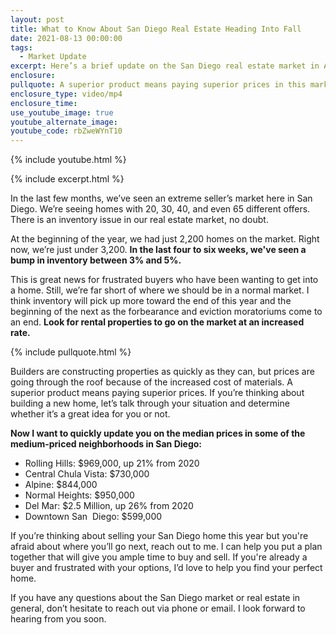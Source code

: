 ```yaml
---
layout: post
title: What to Know About San Diego Real Estate Heading Into Fall
date: 2021-08-13 00:00:00
tags:
  - Market Update
excerpt: Here’s a brief update on the San Diego real estate market in August 2021.
enclosure:
pullquote: A superior product means paying superior prices in this market.
enclosure_type: video/mp4
enclosure_time:
use_youtube_image: true
youtube_alternate_image:
youtube_code: rbZweWYnT10
---
```

{% include youtube.html %}

{% include excerpt.html %}

In the last few months, we’ve seen an extreme seller’s market here in San Diego. We’re seeing homes with 20, 30, 40, and even 65 different offers. There is an inventory issue in our real estate market, no doubt.

At the beginning of the year, we had just 2,200 homes on the market. Right now, we’re just under 3,200. **In the last four to six weeks, we've seen a bump in inventory between 3% and 5%.&nbsp;**

This is great news for frustrated buyers who have been wanting to get into a home. Still, we’re far short of where we should be in a normal market. I think inventory will pick up more toward the end of this year and the beginning of the next as the forbearance and eviction moratoriums come to an end. **Look for rental properties to go on the market at an increased rate.**

{% include pullquote.html %}

Builders are constructing properties as quickly as they can, but prices are going through the roof because of the increased cost of materials. A superior product means paying superior prices. If you’re thinking about building a new home, let’s talk through your situation and determine whether it’s a great idea for you or not.

**Now I want to quickly update you on the median prices in some of the medium-priced neighborhoods in San Diego:**

* Rolling Hills: $969,000, up 21% from 2020
* Central Chula Vista: $730,000
* Alpine: $844,000
* Normal Heights: $950,000
* Del Mar: $2.5 Million, up 26% from 2020
* Downtown San&nbsp; Diego: $599,000

If you’re thinking about selling your San Diego home this year but you're afraid about where you’ll go next, reach out to me. I can help you put a plan together that will give you ample time to buy and sell. If you're already a buyer and frustrated with your options, I’d love to help you find your perfect home.

If you have any questions about the San Diego market or real estate in general, don’t hesitate to reach out via phone or email. I look forward to hearing from you soon.
